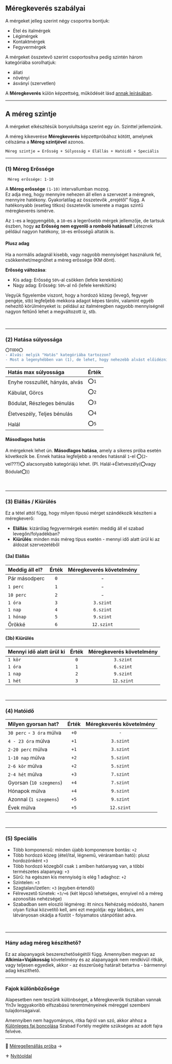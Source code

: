 ## Méregkeverés szabályai

A mérgeket jelleg szerint négy csoportra bontjuk:
- Étel és italmérgek
- Légimérgek
- Kontaktmérgek
- Fegyvermérgek

A mérgeket összetevő szerint csoportosítva pedig szintén három kategóriába sorolhatjuk:
- állati
- növényi
- ásványi (szervetlen)

A **Méregkeverés** külön képzettség, működését lásd [annak leírásában](kepzettsegek.primer.altalanos/meregkeveres.md).

---
## A méreg szintje

A mérgeket elkészítésük bonyolultsága szerint egy ún. Szinttel jellemzünk.

A méreg kikeverése **Méregkeverés** képzettpróbához kötött, amelynek célszáma a **Méreg szintjével** azonos.

```
Méreg szintje = Erősség + Súlyosság + Elállás + Hatóidő + Speciális
```

---
### (1) Méreg Erőssége
```
 Méreg erőssége: 1-10
```

A **Méreg erőssége** `(1-10)` intervallumban mozog.\
Ez adja meg, hogy mennyire nehezen áll ellen a szervezet a méregnek, mennyire hatékony. Gyakorlatilag az összetevők „erejétől" függ. A hatékonyabb (esetleg titkos) összetevők ismerete a magas szintű méregkeverés ismérve.

Az `1`-es a leggyengébb, a `10`-es a legerősebb mérgek jellemzője, de tartsuk észben, hogy **az Erősség nem egyenlő a romboló hatással!** Léteznek például nagyon hatékony, `10`-es erősségű altatók is.

#### Plusz adag

Ha a normális adagnál kisebb, vagy nagyobb mennyiséget használunk fel, csökkenhet/megnőhet a méreg erőssége (KM dönt).

**Erősség változása**:
- Kis adag: Erősség `50%`-al csökken (lefele kerekítünk)
- Nagy adag: Erősség: `50%`-al nő (lefele kerekítünk)

Vegyük figyelembe viszont, hogy a hordozó közeg (levegő, fegyver pengéje, stb) legfeljebb mekkora adagot képes tárolni, valamint egyéb nehezítő körülményeket is: például az italméregben nagyobb mennyiségnél nagyon feltűnő lehet a megváltozott íz, stb.



<br />

---
### (2) Hatása súlyossága

````diff
⭕TODO⭕
- Alvás: melyik "Hatás" kategóriába tartozzon?
- Most a legenyhébben van (1), de lehet, hogy nehezebb alvást előidézni, mint pl. bódulatot...?
````

| Hatás max súlyossága            | Érték |
| :------------------------------ | :---- |
| Enyhe rosszullét, hányás, alvás | ⭕`1`  |
| Kábulat, Görcs                  | ⭕`2`  |
| Bódulat, Részleges bénulás      | ⭕`3`  |
| Életveszély, Teljes bénulás     | ⭕`4`  |
| Halál                           | ⭕`5`  |

#### Másodlagos hatás

A mérgeknek lehet ún. **Másodlagos hatása**, amely a sikeres próba esetén következik be. Ennek hatása legfeljebb a rendes hatásnál `1`-el ⭕(`2`-vel???)⭕ alacsonyabb kategóriájú lehet. (Pl. Halál→Életveszély(⭕vagy Bódulat⭕))

<br />

---
### (3) Elállás / Kiürülés

Ez a tétel attól függ, hogy milyen típusú mérget szándékozik készíteni a méregkeverő:

- **Elállás**: kizárólag fegyvermérgek esetén: meddig áll el szabad levegőn/folyadékban?
- **Kiürülés**: minden más méreg típus esetén - mennyi idő alatt ürül ki az áldozat szervezetéből

#### (3a) Elállás

| Meddig áll el? | Érték | Méregkeverés követelmény |
|:-------------- |:-----:|:------------------------:|
| Pár másodperc  |  `0`  |            -             |
| `1 perc`       |  `1`  |            -             |
| `10 perc`      |  `2`  |            -             |
| `1 óra`        |  `3`  |        `3.szint`         |
| `1 nap`        |  `4`  |        `6.szint`         |
| `1 hónap`      |  `5`  |        `9.szint`         |
| Örökké         |  `6`  |        `12.szint`        |

#### (3b) Kiürülés

| Mennyi idő alatt ürül ki | Érték | Méregkeverés követelmény |
|:------------------------ |:-----:|:------------------------:|
| `1 kör`                  |  `0`  |        `3.szint`         |
| `1 óra`                  |  `1`  |        `6.szint`         |
| `1 nap`                  |  `2`  |        `9.szint`         |
| `1 hét`                  |  `3`  |        `12.szint`        |

<br />


---
### (4) Hatóidő

| Milyen gyorsan hat?       | Érték | Méregkeverés követelmény |
| :------------------------ | :---: | :----------------------: |
| `30 perc` - `3 óra` múlva | `+0`  |           `-`            |
| `4 - 23 óra` múlva        | `+1`  |        `3.szint`         |
| `2-20 perc` múlva         | `+1`  |        `3.szint`         |
| `1-10 nap` múlva          | `+2`  |        `5.szint`         |
| `2-6 kör` múlva           | `+2`  |        `5.szint`         |
| `2-4 hét` múlva           | `+3`  |        `7.szint`         |
| Gyorsan (`10 szegmens`)   | `+4`  |        `7.szint`         |
| Hónapok múlva             | `+4`  |        `9.szint`         |
| Azonnal (`1 szegmens`)    | `+5`  |        `9.szint`         |
| Évek múlva                | `+5`  |        `12.szint`        |

<br />

---
### (5) Speciális

- Több komponensű: minden újabb komponensre bontás: `+2`
- Több hordozó közeg (étel/ital, légnemű, véráramban ható): plusz hordozónként `+3`
- Több hordozó közegből csak `1` amiben hatóanyag van, a többi természetes alapanyag: `+3`
- Sűrű: ha egészen kis mennyiség is elég 1 adaghoz: `+2`
- Színtelen: `+3`
- Szagtalan/ízetlen: `+3` (egyben értendő)
- Félrevezető tünetek: `+3/+6` (két lépcső lehetséges, ennyivel nő a méreg azonosítás nehézsége)
- Szabadban sem eloszló légméreg: itt nincs Nehézség módosító, hanem olyan fizikai közvetítő kell, ami ezt megoldja: egy labdacs, ami látványosan okádja a füstöt - folyamatos utánpótlást adva.

<br />


---
### Hány adag méreg készíthető?

Ez az alapanyagok beszerezhetőségétől függ. Amennyiben megvan az **Alkímia+Vajákosság** követelmény és az alapanyagok nem rendkívül ritkák, vagy teljesen egyediek, akkor - az ésszerűség határait betartva - bármennyi adag készíthető.

---
### Fajok különbözősége

Alapesetben nem teszünk különbséget, a Méregkeverők tisztában vannak Yn3v leggyakoribb elfszabású teremtményeinek méreggel szembeni tulajdonságaival.

Amennyiben nem hagyományos, ritka fajról van szó, akkor ahhoz a [Különleges faj boncolása](fortelyok.szabad/kulonleges_faj_boncolasa.md) Szabad Fortély megléte szükséges az adott fajra felvéve.

---

🔗 [Méregellenállás próba](142_meregellenallas.md) →

⚜️ [Nyitóoldal](start.md)
